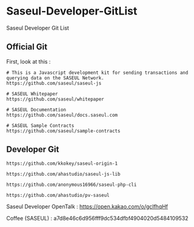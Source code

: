 # Saseul-Developer-GitList
Saseul Developer Git List



## Official Git

First, look at this :

```
# This is a Javascript development kit for sending transactions and querying data on the SASEUL Network.
https://github.com/saseul/saseul-js

# SASEUL Whitepaper
https://github.com/saseul/whitepaper

# SASEUL Documentation
https://github.com/saseul/docs.saseul.com

# SASEUL Sample Contracts
https://github.com/saseul/sample-contracts
```


## Developer Git 

```
https://github.com/kkokey/saseul-origin-1

https://github.com/ahastudio/saseul-js-lib

https://github.com/anonymous16966/saseul-php-cli

https://github.com/ahastudio/pv-saseul

```










Saseul Developer OpenTalk : https://open.kakao.com/o/gclfhqHf

Coffee (SASEUL) : a7d8e46c6d956fff9dc534dfbf4904020d5484109532
